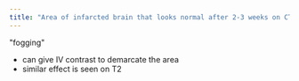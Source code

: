 ```yaml
---
title: "Area of infarcted brain that looks normal after 2-3 weeks on CT = ________ - what can you do to help this?"
---
```

&quot;fogging&quot;
- can give IV contrast to demarcate the area
- similar effect is seen on T2

